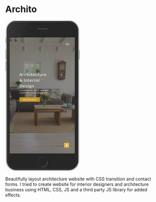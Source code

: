 # Archito

![alt text](https://github.com/Akhilkmr78/Archito/blob/main/Archito%20mobile.jpg?raw=true)

Beautifully layout architecture website with CSS transition and contact forms. I tried to create website for interior designers and architecture business using HTML, CSS, JS and a third party JS library for added effects.

